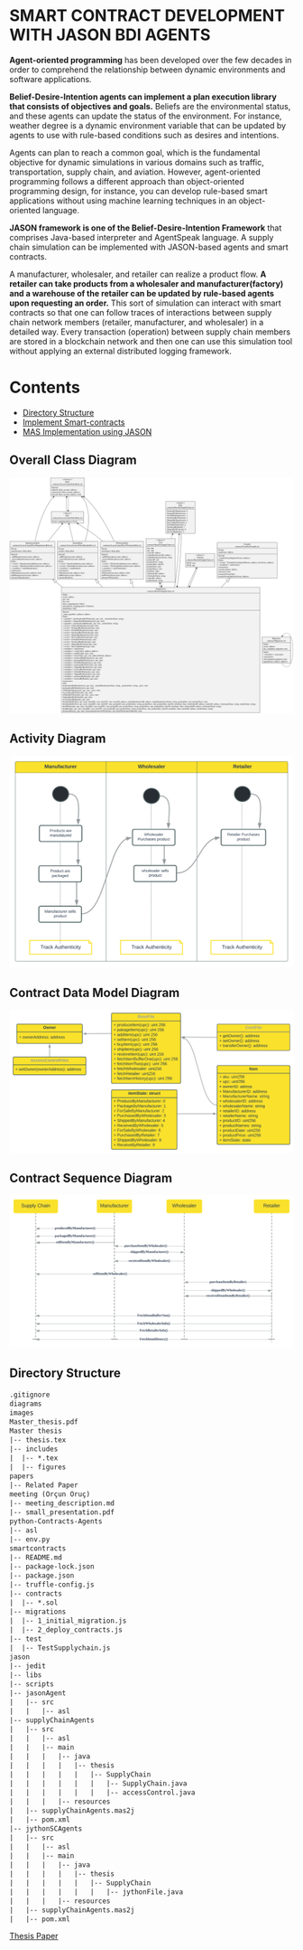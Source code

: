 # SMART CONTRACT DEVELOPMENT WITH JASON BDI AGENTS
**Agent-oriented programming** has been developed over the few decades in order to comprehend the relationship between dynamic environments and software applications. 

**Belief-Desire-Intention agents can implement a plan execution library that consists of objectives and goals.** Beliefs are the environmental status, and these agents can update the status of the environment. For instance, weather degree is a dynamic environment variable that can be updated by agents to use with rule-based conditions such as desires and intentions. 

Agents can plan to reach a common goal, which is the fundamental objective for dynamic simulations in various domains such as traffic, transportation, supply chain, and aviation. However, agent-oriented programming follows a different approach than object-oriented programming design, for instance, you can develop rule-based smart applications without using machine learning techniques in an object-oriented language. 

**JASON framework is one of the Belief-Desire-Intention Framework** that comprises Java-based interpreter and AgentSpeak language. A supply chain simulation can be implemented with JASON-based agents and smart contracts. 

A manufacturer, wholesaler, and retailer can realize a product flow. **A retailer can take products from a wholesaler and manufacturer(factory) and a warehouse of the retailer can be updated by rule-based agents upon requesting an order.** This sort of simulation can interact with smart contracts so that one can follow traces of interactions between supply chain network members (retailer, manufacturer, and wholesaler) in a detailed way. Every transaction (operation) between supply chain members are stored in a blockchain network and then one can use this simulation tool without applying an external distributed logging framework.

# Contents
- [Directory Structure](#directory-structure)
- [Implement Smart-contracts](#compile-contract)
- [MAS Implementation using JASON](#jason-agentspeak)

## Overall Class Diagram
<img src="diagrams/OverallClassDiagram.svg" alt="Overall Class Diagram"/>

## Activity Diagram
<img src="diagrams/Activity Diagram.svg" alt="Activity Diagram"/>

## Contract Data Model Diagram
<img src="diagrams/Data Model diagram.svg" alt="Contract Data Model Diagram"/>

## Contract Sequence Diagram
<img src="diagrams/Sequence diagram.svg" alt="Contract Sequence Diagram"/>

## Directory Structure

```
.gitignore
diagrams
images
Master_thesis.pdf
Master thesis
|-- thesis.tex
|-- includes
|  |-- *.tex
|  |-- figures
papers
|-- Related Paper
meeting (Orçun Oruç)
|-- meeting_description.md
|-- small_presentation.pdf
python-Contracts-Agents
|-- asl
|-- env.py
smartcontracts
|-- README.md
|-- package-lock.json
|-- package.json
|-- truffle-config.js
|-- contracts
|  |-- *.sol
|-- migrations
|  |-- 1_initial_migration.js
|  |-- 2_deploy_contracts.js
|-- test
|  |-- TestSupplychain.js
jason
|-- jedit
|-- libs
|-- scripts
|-- jasonAgent
|   |-- src
|   |   |-- asl
|-- supplyChainAgents
|   |-- src
|   |   |-- asl
|   |   |-- main
|   |   |   |-- java
|   |   |   |   |-- thesis
|   |   |   |   |   |-- SupplyChain
|   |   |   |   |   |   |-- SupplyChain.java
|   |   |   |   |   |   |-- accessControl.java
|   |   |   |-- resources
|   |-- supplyChainAgents.mas2j
|   |-- pom.xml
|-- jythonSCAgents
|   |-- src
|   |   |-- asl
|   |   |-- main
|   |   |   |-- java
|   |   |   |   |-- thesis
|   |   |   |   |   |-- SupplyChain
|   |   |   |   |   |   |-- jythonFile.java
|   |   |   |-- resources
|   |-- supplyChainAgents.mas2j
|   |-- pom.xml
```

[Thesis Paper](https://www.overleaf.com/project/62dfc9e6c07bbf02dc82519e)
